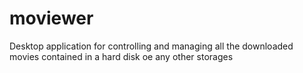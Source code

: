 # moviewer
Desktop application for controlling and managing all the downloaded movies contained in a hard disk oe any other storages
